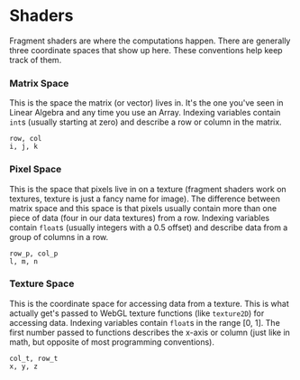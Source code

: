 # Shaders
Fragment shaders are where the computations happen. There are generally three
coordinate spaces that show up here. These conventions help keep track of them.

### Matrix Space
This is the space the matrix (or vector) lives in. It's the one you've seen in
Linear Algebra and any time you use an Array. Indexing variables contain `int`s
(usually starting at zero) and describe a row or column in the matrix.

```
row, col
i, j, k
```

### Pixel Space
This is the space that pixels live in on a texture (fragment shaders work on
textures, texture is just a fancy name for image). The difference between
matrix space and this space is that pixels usually contain more than one piece
of data (four in our data textures) from a row. Indexing variables contain `float`s
(usually integers with a 0.5 offset) and describe data from a group of columns
in a row.

```
row_p, col_p
l, m, n
```

### Texture Space
This is the coordinate space for accessing data from a texture. This is what
actually get's passed to WebGL texture functions (like `texture2D`) for
accessing data. Indexing variables contain `float`s in the range [0, 1]. The first
number passed to functions describes the x-axis or column (just like in math,
but opposite of most programming conventions).

```
col_t, row_t
x, y, z
```
